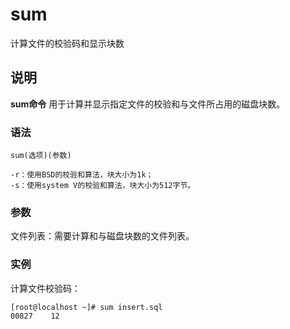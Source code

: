 sum
===

计算文件的校验码和显示块数

## 说明

**sum命令** 用于计算并显示指定文件的校验和与文件所占用的磁盘块数。

### 语法  

```
sum(选项)(参数)
```

  

```
-r：使用BSD的校验和算法，块大小为1k；
-s：使用system V的校验和算法，块大小为512字节。
```

### 参数  

文件列表：需要计算和与磁盘块数的文件列表。

### 实例  

计算文件校验码：

```
[root@localhost ~]# sum insert.sql
00827    12
```


